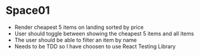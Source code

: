 # Space01
- Render cheapest 5 items on landing sorted by price
- User should toggle between showing the cheapest 5 items and all items 
- The user should be able to filter an item by name
- Needs to be TDD so I have choosen to use React Testing Library 